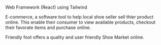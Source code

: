 Web Framework (React) using Tailwind

E-commerce, a software tool to help local shoe seller sell thier product online. This enable their consumer to view available products, checkout their favorate items and purchase online. 

Friendly foot offers a quality and user friendly Shoe Market online.
